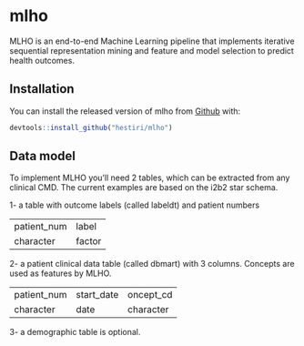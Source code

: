 
<!-- README.md is generated from README.Rmd. Please edit that file -->

# mlho

<!-- badges: start -->

<!-- badges: end -->

MLHO is an end-to-end Machine Learning pipeline that implements
iterative sequential representation mining and feature and model
selection to predict health outcomes.

## Installation

You can install the released version of mlho from
[Github](https://https://github.com/hestiri/mlho) with:

``` r
devtools::install_github("hestiri/mlho")
```

## Data model

To implement MLHO you’ll need 2 tables, which can be extracted from any
clinical CMD. The current examples are based on the i2b2 star schema.

1- a table with outcome labels (called labeldt) and patient numbers

|              |        |
| :----------- | :----- |
| patient\_num | label  |
| character    | factor |

2- a patient clinical data table (called dbmart) with 3 columns.
Concepts are used as features by MLHO.

|              |             |            |
| :----------- | :---------- | :--------- |
| patient\_num | start\_date | oncept\_cd |
| character    | date        | character  |

3- a demographic table is optional.
